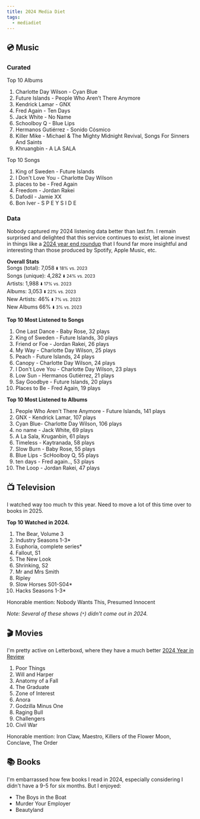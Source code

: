 ```yaml
---
title: 2024 Media Diet
tags:
  - mediadiet
---
```

## 💿 Music 

### Curated

 Top 10 Albums

1. Charlotte Day Wilson - Cyan Blue
2. Future Islands - People Who Aren’t There Anymore
3. Kendrick Lamar - GNX
4. Fred Again - Ten Days
5. Jack White - No Name
6. Schoolboy Q - Blue Lips
7. Hermanos Gutiérrez - Sonido Cósmico
8. Killer Mike - Michael & The Mighty Midnight Revival, Songs For Sinners And Saints
9. Khruangbin - A LA SALA

 Top 10 Songs 
1. King of Sweden - Future Islands
2. I Don't Love You - Charlotte Day Wilson
3. places to be - Fred Again
4. Freedom - Jordan Rakei
5. Dafodil - Jamie XX
6. Bon Iver - S P E Y S I D E

### Data

Nobody captured my 2024 listening data better than last.fm. I remain surprised and delighted that this service continues to exist, let alone invest in things like a [2024 year end roundup](https://www.last.fm/user/coopersmith/listening-report/year) that I found far more insightful and interesting than those produced by Spotify, Apple Music, etc.

**Overall Stats**  
Songs (total): 7,058   <small> ⬇️ 18% vs. 2023 </small>  
Songs (unique): 4,282 <small> ⬇️ 24% vs. 2023 </small>   
Artists: 1,988   <small> ⬇️ 17% vs. 2023 </small>  
Albums: 3,053  <small> ⬇️ 22% vs. 2023 </small>  
New Artists: 46% <small> ⬇️ 7% vs. 2023 </small>  
New Albums 66% <small> ⬇️ 3% vs. 2023 </small> 

**Top 10 Most Listened to Songs**
1. One Last Dance - Baby Rose, 32 plays
2. King of Sweden - Future Islands, 30 plays
3. Friend or Foe - Jordan Rakei, 26 plays
4. My Way - Charlotte Day Wilson, 25 plays
5. Peach - Future Islands, 24 plays
6. Canopy - Charlotte Day Wilson, 24 plays
7. I Don't Love You - Charlotte Day Wilson, 23 plays
8. Low Sun - Hermanos Gutiérrez, 21 plays
9. Say Goodbye - Future Islands, 20 plays
10. Places to Be - Fred Again, 19 plays


**Top 10 Most Listened to Albums**

1. People Who Aren't There Anymore - Future Islands, 141 plays
2. GNX - Kendrick Lamar, 107 plays
3. Cyan Blue- Charlotte Day Wilson, 106 plays
4. no name - Jack White, 69 plays
5. A La Sala, Kruganbin, 61 plays
6. Timeless - Kaytranada, 58 plays
7. Slow Burn - Baby Rose, 55 plays
8. Blue Lips - ScHoolboy Q, 55 plays
9. ten days - Fred again.., 53 plays
10. The Loop - Jordan Rakei, 47 plays

## 📺 Television
I watched way too much tv this year. Need to move a lot of this time over to books in 2025.

**Top 10 Watched in 2024.**
1. The Bear, Volume 3
2. Industry Seasons 1-3*
3. Euphoria, complete series*
4. Fallout, S1
5. The New Look
6. Shrinking, S2
7. Mr and Mrs Smith
8. Ripley
9. Slow Horses S01-S04*
10. Hacks Seasons 1-3*

Honorable mention: Nobody Wants This, Presumed Innocent

*Note: Several of these shows (`*`) didn't come out in 2024.* 

## 🎬 Movies
I'm pretty active on Letterboxd, where they have a much better [2024 Year in Review](https://letterboxd.com/coopersmith/year/2024/)

1. Poor Things
2. Will and Harper
3. Anatomy of a Fall
4. The Graduate
5. Zone of Interest
6. Anora
7. Godzilla Minus One
8. Raging Bull
9. Challengers
10. Civil War

Honorable mention: Iron Claw, Maestro, Killers of the Flower Moon, Conclave, The Order

## 📚 Books
I'm embarrassed how few books I read in 2024, especially considering I didn't have a 9-5 for six months. But I enjoyed:

- The Boys in the Boat
- Murder Your Employer
- Beautyland




